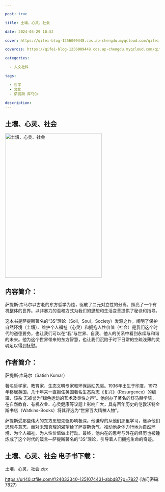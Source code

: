 ```yaml
---

post: true

title: 土壤、心灵、社会

date: 2024-05-29 10:52

cover: https://qifei-blog-1256009448.cos.ap-chengdu.myqcloud.com/qifei-blog/65b4d23e871b83018a8d7d7c.jpg

coveross: https://qifei-blog-1256009448.cos.ap-chengdu.myqcloud.com/qifei-blog/65b4d23e871b83018a8d7d7c.jpg

categories:

  - 人文社科

tags:

  - 哲学
  - 文化
  - 萨提斯·库马尔

description:
---
```




## 土壤、心灵、社会
<img alt="土壤、心灵、社会 " class="aligncenter loading" data-was-processed="true" decoding="async" fetchpriority="high" height="471" src="https://qifei-blog-1256009448.cos.ap-chengdu.myqcloud.com/qifei-blog/65b4d23e871b83018a8d7d7c.jpg " style="cursor: zoom-in;" width="314"/>

## 内容简介：

萨提斯·库马尔以古老的东方哲学为烛，驱散了二元对立性的分离，照亮了一个有机整体的世界。以非暴力的温和方式为我们的思想和生活变革提供了秘诀和指导。

这本书是萨提斯著名的“3S”理论（Soil，Soul，Society）发源之作，阐明了保护自然环境（土壤）、维护个人福祉（心灵）和拥抱人性价值（社会）是我们这个时代的道德要务，也让我们可以在“我”与世界、自我、他人的关系中看到永续与和谐的未来。他为这个世界带来的东方智慧，也让我们沉陷于时下日常的空疏浅薄的灵魂足以得到抚慰。

## 作者简介：

萨提斯·库马尔（Satish Kumar）

著名哲学家、教育家、生态文明专家和环保运动先驱。1936年出生于印度，1973年移居英国，几十年来一直担任英国著名生态杂志《复兴》（Resurgence）的编辑，该杂 志被誉为“绿色运动的艺术及灵性之声”。他创办了著名的舒马赫学院，在自然教育、有机农业、心灵健康等议题上影响广大，具有百年历史的伦敦沃特金斯书店（Watkins-Books）将其评选为“世界百大精神人物”。

萨提斯受那些伟大的东方思想先驱影响极深，他谦卑的从他们那里学习，继承他们思想与意志，而对未知真理的渴望给了萨提斯勇气，推动他身体力行地为自然环境、为个人福祉、为人性价值做出行动。最终，他内在的思考与外在的经历也被锤炼成了这个时代的箴言—萨提斯著名的“3S”理论，引导着人们拥抱生命的奇迹。

## 土壤、心灵、社会 电子书下载：



土壤、心灵、社会.zip: 

https://url40.ctfile.com/f/24033340-1251074431-abbd87?p=7827 (访问密码: 7827)
